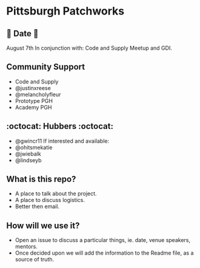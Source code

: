 # Pittsburgh Patchworks

## :calendar: Date :calendar: ##
August 7th
In conjunction with: Code and Supply Meetup and GDI.

## Community Support ##
- Code and Supply
- @justinxreese 
- @melancholyfleur
- Prototype PGH
- Academy PGH

## :octocat: Hubbers :octocat: ##
- @gwincr11
If interested and available: 
- @ohitsmekatie
- @jwiebalk 
- @lindseyb


## What is this repo?
* A place to talk about the project.
* A place to discuss logistics.
* Better then email.

## How will we use it?
* Open an issue to discuss a particular things, ie. date, venue speakers, mentors.
* Once decided upon we will add the information to the Readme file, as a source of truth.
